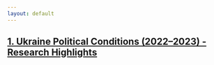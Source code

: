 ```yaml
---
layout: default
---
```


## [1. Ukraine Political Conditions (2022–2023) - Research Highlights](https://sobolsky.github.io/upc/)
